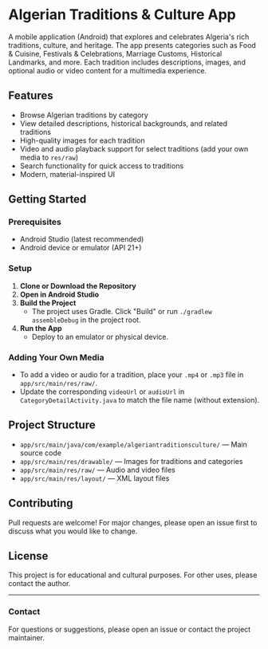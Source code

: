 # Algerian Traditions & Culture App

A mobile application (Android) that explores and celebrates Algeria's rich traditions, culture, and heritage. The app presents categories such as Food & Cuisine, Festivals & Celebrations, Marriage Customs, Historical Landmarks, and more. Each tradition includes descriptions, images, and optional audio or video content for a multimedia experience.

## Features
- Browse Algerian traditions by category
- View detailed descriptions, historical backgrounds, and related traditions
- High-quality images for each tradition
- Video and audio playback support for select traditions (add your own media to `res/raw`)
- Search functionality for quick access to traditions
- Modern, material-inspired UI

## Getting Started

### Prerequisites
- Android Studio (latest recommended)
- Android device or emulator (API 21+)

### Setup
1. **Clone or Download the Repository**
2. **Open in Android Studio**
3. **Build the Project**
   - The project uses Gradle. Click "Build" or run `./gradlew assembleDebug` in the project root.
4. **Run the App**
   - Deploy to an emulator or physical device.

### Adding Your Own Media
- To add a video or audio for a tradition, place your `.mp4` or `.mp3` file in `app/src/main/res/raw/`.
- Update the corresponding `videoUrl` or `audioUrl` in `CategoryDetailActivity.java` to match the file name (without extension).

## Project Structure
- `app/src/main/java/com/example/algeriantraditionsculture/` — Main source code
- `app/src/main/res/drawable/` — Images for traditions and categories
- `app/src/main/res/raw/` — Audio and video files
- `app/src/main/res/layout/` — XML layout files

## Contributing
Pull requests are welcome! For major changes, please open an issue first to discuss what you would like to change.

## License
This project is for educational and cultural purposes. For other uses, please contact the author.

---

### Contact
For questions or suggestions, please open an issue or contact the project maintainer.
